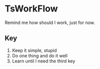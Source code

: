 # TsWorkFlow

Remind me how should I work, just for now. 



## Key

1. Keep it simple, stupid
2. Do one thing and do it well
3. Learn until I need the third key